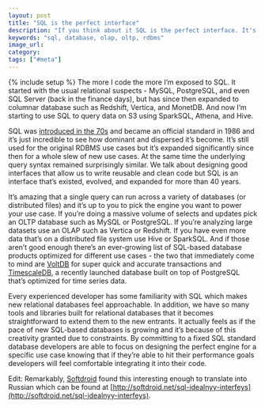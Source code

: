 ```yaml
---
layout: post
title: "SQL is the perfect interface"
description: "If you think about it SQL is the perfect interface. It's so simple on the surface while allowing a variety of different databases to be created that are optimized for different use cases."
keywords: "sql, database, olap, oltp, rdbms"
image_url:
category:
tags: ["#meta"]
---
```

{% include setup %}
The more I code the more I’m exposed to SQL. It started with the usual relational suspects - MySQL, PostgreSQL, and even SQL Server (back in the finance days), but has since then expanded to columnar database such as Redshift, Vertica, and MonetDB. And now I’m starting to use SQL to query data on S3 using SparkSQL, Athena, and Hive.

SQL was [introduced in the 70s](https://en.wikipedia.org/wiki/SQL) and became an official standard in 1986 and it’s just incredible to see how dominant and dispersed it’s become. It’s still used for the original RDBMS use cases but it’s expanded significantly since then for a whole slew of new use cases. At the same time the underlying query syntax remained surprisingly similar. We talk about designing good interfaces that allow us to write reusable and clean code but SQL is an interface that’s existed, evolved, and expanded for more than 40 years.

It’s amazing that a single query can run across a variety of databases (or distributed files) and it’s up to you to pick the engine you want to power your use case. If you’re doing a massive volume of selects and updates pick an OLTP database such as MySQL or PostgreSQL. If you’re analyzing large datasets use an OLAP such as Vertica or Redshift. If you have even more data that’s on a distributed file system use Hive or SparkSQL. And if those aren’t good enough there’s an ever-growing list of SQL-based database products optimized for different use cases - the two that immediately come to mind are [VoltDB](https://www.voltdb.com/) for super quick and accurate transactions and [TimescaleDB](http://www.timescale.com/), a recently launched database built on top of PostgreSQL that’s optimized for time series data.

Every experienced developer has some familiarity with SQL which makes new relational databases feel approachable. In addition, we have so many tools and libraries built for relational databases that it becomes straightforward to extend them to the new entrants. It actually feels as if the pace of new SQL-based databases is growing and it’s because of this creativity granted due to constraints. By committing to a fixed SQL standard database developers are able to focus on designing the perfect engine for a specific use case knowing that if they’re able to hit their performance goals developers will feel comfortable integrating it into their code.

Edit: Remarkably, [Softdroid](http://softdroid.net) found this interesting enough to translate into Russian which can be found at [http://softdroid.net/sql-idealnyy-interfeys](http://softdroid.net/sql-idealnyy-interfeys).
